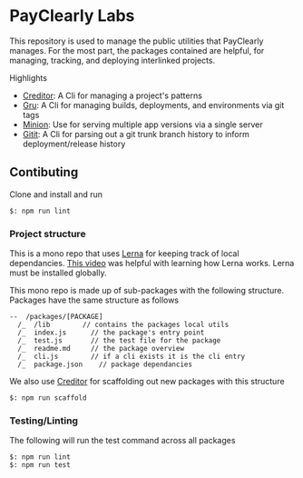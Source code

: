 

# PayClearly Labs

This repository is used to manage the public utilities that PayClearly manages. For the most part, the packages contained are helpful, for managing, tracking, and deploying interlinked projects.

Highlights
  - [Creditor](/packages/creditor): A Cli for managing a project's patterns
  - [Gru](/packages/gru): A Cli for managing builds, deployments, and environments via git tags
  - [Minion](/packages/minion):  Use for serving multiple app versions via a single server
  - [Gitit](/pacakges/gitit): A Cli for parsing out a git trunk branch history to inform deployment/release history

## Contibuting

Clone and install and run
```
$: npm run lint
```


### Project structure

This is a mono repo that uses [Lerna](https://lerna.js.org/) for keeping track of local dependancies. [This video](https://www.youtube.com/watch?v=Nn8G91x8tJI&app=desktop) was helpful with learning how Lerna works. Lerna must be installed globally.

This mono repo is made up of sub-packages with the following structure. Packages have the same structure as follows

```
--  /packages/[PACKAGE]
  /_  /lib        // contains the packages local utils
  /_  index.js      // the package's entry point
  /_  test.js       // the test file for the package
  /_  readme.md     // the package overview
  /_  cli.js        // if a cli exists it is the cli entry
  /_  package.json    // package dependancies
```

We also use [Creditor](/packages/creditor) for scaffolding out new packages with this structure
```
$: npm run scaffold
```

### Testing/Linting

The following will run the test command across all packages

```
$: npm run lint
$: npm run test
```
